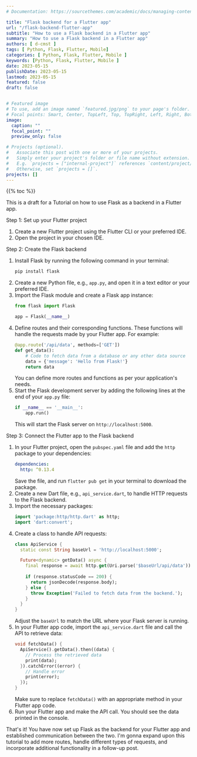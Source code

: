 ```yaml
---
# Documentation: https://sourcethemes.com/academic/docs/managing-content/

title: "Flask backend for a Flutter app"
url: "/flask-backend-flutter-app"
subtitle: "How to use a Flask backend in a Flutter app"
summary: "How to use a Flask backend in a Flutter app"
authors: [ d-cmst ]
tags: [ Python, Flask, Flutter, Mobile]
categories: [ Python, Flask, Flutter, Mobile ]
keywords: [Python, Flask, Flutter, Mobile ]
date: 2023-05-15
publishDate: 2023-05-15
lastmod: 2023-05-15
featured: false
draft: false


# Featured image
# To use, add an image named `featured.jpg/png` to your page's folder.
# Focal points: Smart, Center, TopLeft, Top, TopRight, Left, Right, BottomLeft, Bottom, BottomRight.
image:
  caption: ""
  focal_point: ""
  preview_only: false

# Projects (optional).
#   Associate this post with one or more of your projects.
#   Simply enter your project's folder or file name without extension.
#   E.g. `projects = ["internal-project"]` references `content/project/deep-learning/index.md`.
#   Otherwise, set `projects = []`.
projects: []
---
```


{{% toc %}}

This is a draft for a Tutorial on how to use Flask as a backend in a Flutter app.

Step 1: Set up your Flutter project
1. Create a new Flutter project using the Flutter CLI or your preferred IDE.
2. Open the project in your chosen IDE.

Step 2: Create the Flask backend
1. Install Flask by running the following command in your terminal:
   ```bash
   pip install flask
   ```
2. Create a new Python file, e.g., `app.py`, and open it in a text editor or your preferred IDE.
3. Import the Flask module and create a Flask app instance:
   ```python
   from flask import Flask

   app = Flask(__name__)
   ```
4. Define routes and their corresponding functions. These functions will handle the requests made by your Flutter app. For example:
   ```python
   @app.route('/api/data', methods=['GET'])
   def get_data():
       # Code to fetch data from a database or any other data source
       data = {'message': 'Hello from Flask!'}
       return data
   ```
   You can define more routes and functions as per your application's needs.
5. Start the Flask development server by adding the following lines at the end of your `app.py` file:
   ```python
   if __name__ == '__main__':
       app.run()
   ```
   This will start the Flask server on `http://localhost:5000`.

Step 3: Connect the Flutter app to the Flask backend
1. In your Flutter project, open the `pubspec.yaml` file and add the `http` package to your dependencies:
   ```yaml
   dependencies:
     http: ^0.13.4
   ```
   Save the file, and run `flutter pub get` in your terminal to download the package.
2. Create a new Dart file, e.g., `api_service.dart`, to handle HTTP requests to the Flask backend.
3. Import the necessary packages:
   ```dart
   import 'package:http/http.dart' as http;
   import 'dart:convert';
   ```
4. Create a class to handle API requests:
   ```dart
   class ApiService {
     static const String baseUrl = 'http://localhost:5000';

     Future<dynamic> getData() async {
       final response = await http.get(Uri.parse('$baseUrl/api/data'));
       
       if (response.statusCode == 200) {
         return jsonDecode(response.body);
       } else {
         throw Exception('Failed to fetch data from the backend.');
       }
     }
   }
   ```
   Adjust the `baseUrl` to match the URL where your Flask server is running.
5. In your Flutter app code, import the `api_service.dart` file and call the API to retrieve data:
   ```dart
   void fetchData() {
     ApiService().getData().then((data) {
       // Process the retrieved data
       print(data);
     }).catchError((error) {
       // Handle error
       print(error);
     });
   }
   ```
   Make sure to replace `fetchData()` with an appropriate method in your Flutter app code.
6. Run your Flutter app and make the API call. You should see the data printed in the console.

That's it! You have now set up Flask as the backend for your Flutter app and established communication between the two. I'm gonna expand upon this tutorial to add more routes, handle different types of requests, and incorporate additional functionality in a follow-up post.
